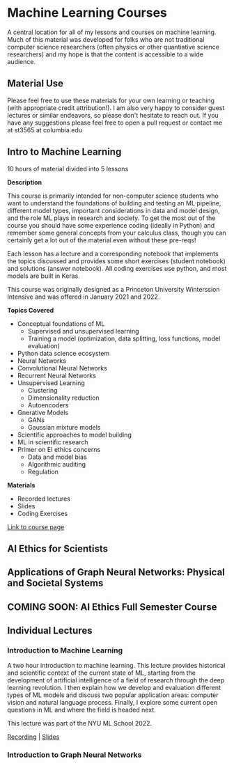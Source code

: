 # Machine Learning Courses
A central location for all of my lessons and courses on machine learning. Much of this material was developed for folks who are not traditional computer science researchers (often physics or other quantiative science researchers) and my hope is that the content is accessible to a wide audience. 

## Material Use
Please feel free to use these materials for your own learning or teaching (with appropriate credit attribution!). I am also very happy to consider guest lectures or similar endeavors, so please don't hesitate to reach out. If you have any suggestions please feel free to open a pull request or contact me at st3565 at columbia.edu

## Intro to Machine Learning
10 hours of material divided into 5 lessons

**Description**

This course is primarily intended for non-computer science students who want to understand the foundations of building and testing an ML pipeline, different model types, important considerations in data and model design, and the role ML plays in research and society. To get the most out of the course you should have some experience coding (ideally in Python) and remember some general concepts from your calculus class, though you can certainly get a lot out of the material even without these pre-reqs!

Each lesson has a lecture and a corresponding notebook that implements the topics discussed and provides some short exercises (student notebook) and solutions (answer notebook). All coding exercises use python, and most models are built in Keras.

This course was originally designed as a Princeton University Winterssion Intensive and was offered in January 2021 and 2022. 

**Topics Covered**
* Conceptual foundations of ML
  * Supervised and unsupervised learning
  * Training a model (optimization, data splitting, loss functions, model evaluation)
* Python data science ecosystem
* Neural Networks
* Convolutional Neural Networks
* Recurrent Neural Networks
* Unsupervised Learning
  * Clustering
  * Dimensionality reduction
  * Autoencoders
* Gnerative Models
  * GANs
  * Gaussian mixture models
* Scientific approaches to model building
* ML in scientific research
* Primer on EI ethics concerns
  * Data and model bias
  * Algorithmic auditing
  * Regulation

**Materials**
* Recorded lectures
* Slides
* Coding Exercises

[Link to course page](https://github.com/savvy379/intro_to_ml#material-use)

## AI Ethics for Scientists

## Applications of Graph Neural Networks: Physical and Societal Systems 

## COMING SOON: AI Ethics Full Semester Course

## Individual Lectures

### Introduction to Machine Learning 
A two hour introduction to machine learning. This lecture provides historical and scientific context of the current state of ML, starting from the development of artificial intelligence of a field of research through the deep learning revolution. I then explain how we develop and evaluation different types of ML models and discuss two popular application areas: computer vision and natural language process. Finally, I explore some current open questions in ML and where the field is headed next. 

This lecture was part of the NYU ML School 2022.

[Recording](https://www.youtube.com/watch?v=MtOrp-JDI2Y&ab_channel=NYUAISchool) | [Slides](https://drive.google.com/file/d/11rysxxIm1lc4k2b-xcZrnKrh9y7KvJuG/view)

### Introduction to Graph Neural Networks 


